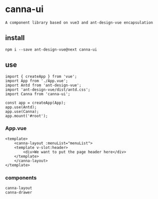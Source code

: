 # canna-ui

    A component library based on vue3 and ant-design-vue encapsulation

## install

    npm i --save ant-design-vue@next canna-ui

## use
    
    import { createApp } from 'vue';
    import App from './App.vue';
    import Antd from 'ant-design-vue';
    import 'ant-design-vue/dist/antd.css';
    import Canna from 'canna-ui';

    const app = createApp(App);
    app.use(Antd);
    app.use(Canna);
    app.mount('#root');

### App.vue

    <template>
        <canna-layout :menuList="menuList">
        <template v-slot:header>
            <div>We want to put the page header here</div>
        </template>
        </canna-layout>
    </template>

### components

    canna-layout
    canna-drawer